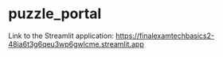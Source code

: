 # puzzle_portal

Link to the Streamlit application: https://finalexamtechbasics2-48ia6t3g6qeu3wp6gwlcme.streamlit.app
